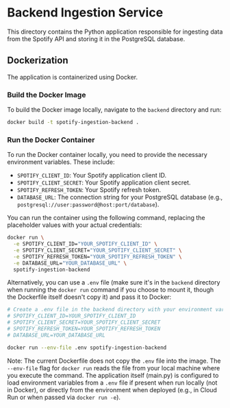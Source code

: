 # Backend Ingestion Service

This directory contains the Python application responsible for ingesting data from the Spotify API and storing it in the PostgreSQL database.

## Dockerization

The application is containerized using Docker.

### Build the Docker Image

To build the Docker image locally, navigate to the `backend` directory and run:

```bash
docker build -t spotify-ingestion-backend .
```

### Run the Docker Container

To run the Docker container locally, you need to provide the necessary environment variables. These include:

*   `SPOTIFY_CLIENT_ID`: Your Spotify application client ID.
*   `SPOTIFY_CLIENT_SECRET`: Your Spotify application client secret.
*   `SPOTIFY_REFRESH_TOKEN`: Your Spotify refresh token.
*   `DATABASE_URL`: The connection string for your PostgreSQL database (e.g., `postgresql://user:password@host:port/database`).

You can run the container using the following command, replacing the placeholder values with your actual credentials:

```bash
docker run \
  -e SPOTIFY_CLIENT_ID="YOUR_SPOTIFY_CLIENT_ID" \
  -e SPOTIFY_CLIENT_SECRET="YOUR_SPOTIFY_CLIENT_SECRET" \
  -e SPOTIFY_REFRESH_TOKEN="YOUR_SPOTIFY_REFRESH_TOKEN" \
  -e DATABASE_URL="YOUR_DATABASE_URL" \
  spotify-ingestion-backend
```

Alternatively, you can use a `.env` file (make sure it's in the `backend` directory when running the `docker run` command if you choose to mount it, though the Dockerfile itself doesn't copy it) and pass it to Docker:

```bash
# Create a .env file in the backend directory with your environment variables:
# SPOTIFY_CLIENT_ID=YOUR_SPOTIFY_CLIENT_ID
# SPOTIFY_CLIENT_SECRET=YOUR_SPOTIFY_CLIENT_SECRET
# SPOTIFY_REFRESH_TOKEN=YOUR_SPOTIFY_REFRESH_TOKEN
# DATABASE_URL=YOUR_DATABASE_URL

docker run --env-file .env spotify-ingestion-backend
```
Note: The current Dockerfile does not copy the `.env` file into the image. The `--env-file` flag for `docker run` reads the file from your local machine where you execute the command.
The application itself (main.py) is configured to load environment variables from a `.env` file if present when run locally (not in Docker), or directly from the environment when deployed (e.g., in Cloud Run or when passed via `docker run -e`).
```
